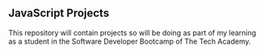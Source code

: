 <h2>JavaScript Projects</h2>

<p>This repository will contain projects so will be doing as part of my learning as a student in the Software Developer Bootcamp of The Tech Academy.</p>
